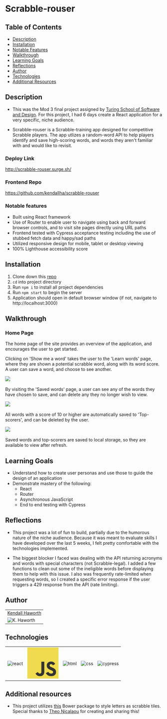 # Scrabble-rouser

## Table of Contents
* [Description](#description)
* [Installation](#installation)
* [Notable Features](#notable-features)
* [Walkthrough](#walkthrough)
* [Learning Goals](#learning-goals)
* [Reflections](#reflections)
* [Author](#author)
* [Technologies](#technologies)
* [Additional Resources](#additional-resources)

## Description

 - This was the Mod 3 final project assigned by [Turing School of Software and Design](www.turing.edu). For this project, I had 6 days create a React application for a very specific, niche audience. 

 - Scrabble-rouser is a Scrabble-training app designed for competitive Scrabble players. The app utlizes a random-word API to help players identify and save high-scoring words, and words they aren't familiar with and would like to revisit.


### Deploy Link

http://scrabble-rouser.surge.sh/

### Frontend Repo

https://github.com/kendallha/scrabble-rouser


### Notable features

 - Built using React framework
 - Use of Router to enable user to navigate using back and forward browser controls, and to visit site pages directly using URL paths
 - Frontend tested with Cypress acceptance testing including the use of stubbed fetch data and happy/sad paths
 - Utilized responsive design for mobile, tablet or desktop viewing
 - 100% Lighthouse accessibility score


## Installation
1. Clone down this [repo](https://github.com/kendallha/scrabble-rouser)
2. `cd` into project directory
3. Run `npm i` to install all project dependencies
4. Run `npm start` to begin the server
5. Application should open in default browser window (if not, navigate to http://localhost:3000)


## Walkthrough

### Home Page
The home page of the site provides an overview of the application, and encourages the user to get started.

Clicking on 'Show me a word' takes the user to the 'Learn words' page, where they are shown a potential scrabble word, along with its word score. A user can save a word, and choose to see another.

<img src="https://media.giphy.com/media/k945xn7yt5GuXWKEiP/giphy.gif" width="400">

By visiting the 'Saved words' page, a user can see any of the words they have chosen to save, and can delete any they no longer wish to view.

<img src="https://media.giphy.com/media/0WUAcv9NrzB0YEwE0q/giphy.gif" width="400">

All words with a score of 10 or higher are automatically saved to 'Top-scorers', and can be deleted by the user.

<img src="https://media.giphy.com/media/kUqj1vCaLE3dbguOBn/giphy.gif" width="400">

Saved words and top-scorers are saved to local storage, so they are available to view after refresh.

## Learning Goals

- Understand how to create user personas and use those to guide the design of an application
- Demonstrate mastery of the following:
  - React
  - Router
  - Asynchronous JavaScript
  - End to end testing with Cypress

## Reflections

- This project was a lot of fun to build, partially due to the humorous nature of the niche audience. Because it was meant to evaluate skills I have developed over the last 5 weeks, I felt pretty comfortable with the technologies implemented. 

- The biggest blocker I faced was dealing with the API returning acronyms and words with special characters (not Scrabble-legal). I added a few functions to clean out some of the ineligible words before displaying them to help with this issue. I also was frequently rate-limited when requesting words,  so I created a specific error response if the user triggers a 429 response from the API (rate limiting). 

## Author
<table>
    <tr>
      <td><a href="https://github.com/kendallha">Kendall Haworth</td>
    </tr>
    <tr>
      <td><img src="https://avatars.githubusercontent.com/u/25498241?v=4" alt="K. Haworth" width="125" height="auto" /></td>
    </tr>
</table>

## Technologies
<table>
  <tr>
    <td><img src="https://mildaintrainings.com/wp-content/uploads/2017/11/react-logo.png" alt="react" width="100" height="auto" /></td>
    <td><img src="https://raw.githubusercontent.com/voodootikigod/logo.js/master/js.png" alt="javascript" width="100" height="auto" /></td>
    <td><img src="https://cdn.pixabay.com/photo/2017/08/05/11/16/logo-2582748_1280.png" alt="html" width="100" height="auto" /></td>
    <td><img src="https://www.pinclipart.com/picdir/middle/175-1759459_eng-a-med-kamel-frameworks-css-css-logo.png" alt="css" width="100" height="auto" /></td>
    <td><img src="https://media-exp1.licdn.com/dms/image/C4E0BAQGhE8jNwjlc3w/company-logo_200_200/0/1554836371931?e=2159024400&v=beta&t=tQbdczcJ9C9g1pggtEXpC5CQgaFxCZn_d3CAOyeWWDU" alt="cypress" width="100" height="auto" /></td>
  </tr> 
</table>

## Additional resources
  - This project utilizes [this](http://theonicolaou.github.io/scrabble-tiles/) Bower package to style letters as scrabble tiles. Special thanks to [Theo Nicalaou](https://github.com/theonicolaou) for creating and sharing this!




